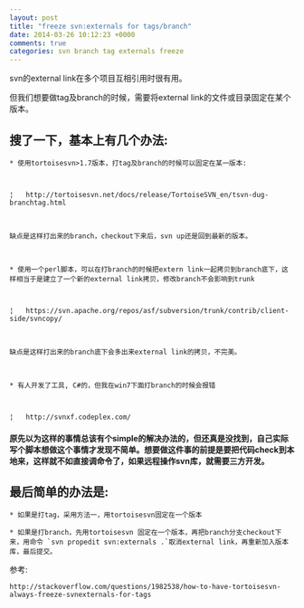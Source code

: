 ```yaml
---
layout: post
title: "freeze svn:externals for tags/branch"
date: 2014-03-26 10:12:23 +0000
comments: true
categories: svn branch tag externals freeze
---
```


svn的external link在多个项目互相引用时很有用。

但我们想要做tag及branch的时候，需要将external link的文件或目录固定在某个版本。


## 搜了一下，基本上有几个办法:



    * 使用tortoisesvn>1.7版本，打tag及branch的时候可以固定在某一版本:



    ¦   http://tortoisesvn.net/docs/release/TortoiseSVN_en/tsvn-dug-branchtag.html



    缺点是这样打出来的branch，checkout下来后，svn up还是回到最新的版本。



    * 使用一个perl脚本，可以在打branch的时候把extern link一起拷贝到branch底下，这样相当于是建立了一个新的external link拷贝，修改branch不会影响到trunk



    ¦   https://svn.apache.org/repos/asf/subversion/trunk/contrib/client-side/svncopy/



    缺点是这样打出来的branch底下会多出来external link的拷贝，不完美。



    * 有人开发了工具, C#的，但我在win7下面打branch的时候会报错



    ¦   http://svnxf.codeplex.com/



#### 原先以为这样的事情总该有个simple的解决办法的，但还真是没找到，自己实际写个脚本想做这个事情才发现不简单。想要做这件事的前提是要把代码check到本地来，这样就不如直接调命令了，如果远程操作svn库，就需要三方开发。



## 最后简单的办法是:



    * 如果是打tag，采用方法一，用tortoisesvn固定在一个版本

    * 如果是打branch，先用tortoisesvn 固定在一个版本，再把branch分支checkout下来，用命令 `svn propedit svn:externals .`取消external link，再重新加入版本库，最后提交。





参考:

    http://stackoverflow.com/questions/1982538/how-to-have-tortoisesvn-always-freeze-svnexternals-for-tags

